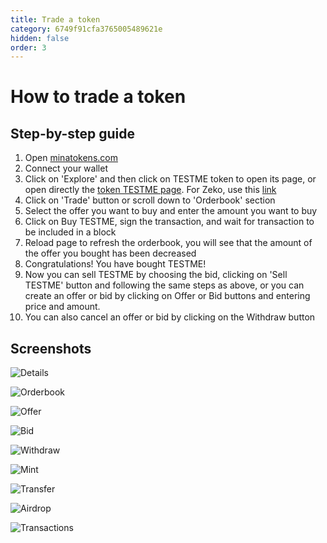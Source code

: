 ```yaml
---
title: Trade a token
category: 6749f91cfa3765005489621e
hidden: false
order: 3
---
```


# How to trade a token

## Step-by-step guide

1. Open [minatokens.com](https://minatokens.com/)
2. Connect your wallet
3. Click on 'Explore' and then click on TESTME token to open its page, or open directly the [token TESTME page](https://minatokens.com/token/B62qnw9rRAuE8vnHWk28TXxNVf3jPEdjRK3kk1H6utYk8pQTC9ycdyU). For Zeko, use this [link](https://zekotokens.com/token/B62qjqdRCu4bjNnPfYTLX6NYCWGcMNPTasYfVuekMoYEz6jDHxebvJe)
4. Click on 'Trade' button or scroll down to 'Orderbook' section
5. Select the offer you want to buy and enter the amount you want to buy
6. Click on Buy TESTME, sign the transaction, and wait for transaction to be included in a block
7. Reload page to refresh the orderbook, you will see that the amount of the offer you bought has been decreased
8. Congratulations! You have bought TESTME!
9. Now you can sell TESTME by choosing the bid, clicking on 'Sell TESTME' button and following the same steps as above, or you can create an offer or bid by clicking on Offer or Bid buttons and entering price and amount.
10. You can also cancel an offer or bid by clicking on the Withdraw button

## Screenshots

![Details](https://minatokens-docs.s3.eu-west-1.amazonaws.com/details.png)

![Orderbook](https://minatokens-docs.s3.eu-west-1.amazonaws.com/orderbook.png)

![Offer](https://minatokens-docs.s3.eu-west-1.amazonaws.com/offer.png)

![Bid](https://minatokens-docs.s3.eu-west-1.amazonaws.com/bid.png)

![Withdraw](https://minatokens-docs.s3.eu-west-1.amazonaws.com/withdraw.png)

![Mint](https://minatokens-docs.s3.eu-west-1.amazonaws.com/mint2.png)

![Transfer](https://minatokens-docs.s3.eu-west-1.amazonaws.com/transfer.png)

![Airdrop](https://minatokens-docs.s3.eu-west-1.amazonaws.com/airdrop.png)

![Transactions](https://minatokens-docs.s3.eu-west-1.amazonaws.com/transactions.png)
